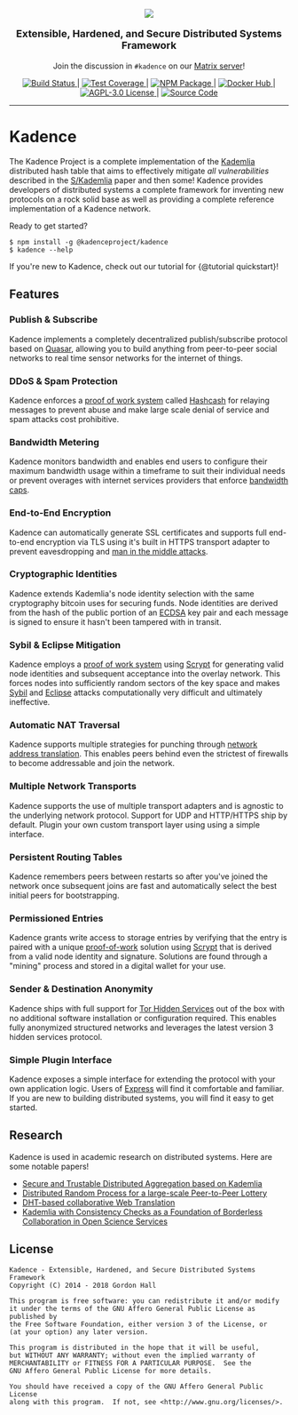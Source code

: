 <p align="center" class="docstrap-hideme">
  <a href="https://kadence.github.io"><img src="https://avatars1.githubusercontent.com/u/36767738?s=256"></a>
</p>
<p style="font-size:18px" align="center"><strong>Extensible, Hardened, and Secure Distributed Systems Framework</strong></p>
<p align="center">
  Join the discussion in <code>#kadence</code> on our <a href="https://matrix.counterpointhackers.org/_matrix/client/#/room/#kadence:matrix.counterpointhackers.org">Matrix server</a>!
</p>
<div align="center">
  <a href="https://travis-ci.org/kadence/kadence">
    <img src="https://img.shields.io/travis/kadence/kadence.svg?style=flat-square" alt="Build Status">
  </a> | 
  <a href="https://coveralls.io/r/kadence/kadence">
    <img src="https://img.shields.io/coveralls/kadence/kadence.svg?style=flat-square" alt="Test Coverage">
  </a> | 
  <a href="https://www.npmjs.com/package/@kadenceproject/kadence">
    <img src="https://img.shields.io/npm/v/@kadenceproject/kadence.svg?style=flat-square" alt="NPM Package">
  </a> | 
  <a href="https://hub.docker.com/r/kadence/kadence">
    <img src="https://img.shields.io/docker/pulls/kadence/kadence.svg?style=flat-square" alt="Docker Hub">
  </a> | 
  <a href="https://raw.githubusercontent.com/kadence/kadence/master/LICENSE">
    <img src="https://img.shields.io/badge/license-AGPLv3-blue.svg?style=flat-square" alt="AGPL-3.0 License">
  </a> | 
  <a href="https://github.com/kadence/kadence">
    <img src="https://img.shields.io/github/last-commit/kadence/kadence.svg?style=flat-square" alt="Source Code">
  </a>
</div>

---

Kadence
=======

The Kadence Project is a complete implementation of the 
[Kademlia](http://www.scs.stanford.edu/%7Edm/home/papers/kpos.pdf) distributed 
hash table that aims to effectively mitigate *all vulnerabilities* described in 
the [S/Kademlia](https://gnunet.org/sites/default/files/SKademlia2007.pdf) 
paper and then some! Kadence provides developers of distributed systems a 
complete framework for inventing new protocols on a rock solid base as well as 
providing a complete reference implementation of a Kadence network.

Ready to get started?

```
$ npm install -g @kadenceproject/kadence
$ kadence --help
```

If you're new to Kadence, check out our tutorial for {@tutorial quickstart}!

Features
--------

### Publish & Subscribe

Kadence implements a completely decentralized publish/subscribe protocol based 
on [Quasar](http://research.microsoft.com/en-us/um/people/saikat/pub/iptps08-quasar.pdf), 
allowing you to build anything from peer-to-peer social networks to real time 
sensor networks for the internet of things.

### DDoS & Spam Protection

Kadence enforces a [proof of work system](https://en.wikipedia.org/wiki/Proof-of-work_system) 
called [Hashcash](https://en.wikipedia.org/wiki/Hash_cash) for relaying 
messages to prevent abuse and make large scale denial of service and spam 
attacks cost prohibitive.

### Bandwidth Metering

Kadence monitors bandwidth and enables end users to configure their maximum 
bandwidth usage within a timeframe to suit their individual needs or prevent 
overages with internet services providers that enforce 
[bandwidth caps](https://en.wikipedia.org/wiki/Bandwidth_cap).

### End-to-End Encryption

Kadence can automatically generate SSL certificates and supports full 
end-to-end encryption via TLS using it's built in HTTPS transport adapter to 
prevent eavesdropping and [man in the middle attacks](https://en.wikipedia.org/wiki/Man-in-the-middle_attack).

### Cryptographic Identities

Kadence extends Kademlia's node identity selection with the same cryptography 
bitcoin uses for securing funds. Node identities are derived from the hash of 
the public portion of an [ECDSA](https://en.wikipedia.org/wiki/Elliptic_Curve_Digital_Signature_Algorithm) 
key pair and each message is signed to ensure it hasn't been tampered with in 
transit.

### Sybil & Eclipse Mitigation

Kadence employs a [proof of work system](https://en.wikipedia.org/wiki/Proof-of-work_system) 
using [Scrypt](https://en.wikipedia.org/wiki/Scrypt) for generating valid
node identities and subsequent acceptance into the overlay network. This 
forces nodes into sufficiently random sectors of the key space and makes 
[Sybil](https://en.wikipedia.org/wiki/Sybil_attack) and 
[Eclipse](http://www.eecs.harvard.edu/~mema/courses/cs264/papers/eclipse-infocom06.pdf) 
attacks computationally very difficult and ultimately ineffective.

### Automatic NAT Traversal

Kadence supports multiple strategies for punching through 
[network address translation](https://en.wikipedia.org/wiki/Network_address_translation). 
This enables peers behind even the strictest of firewalls to become addressable 
and join the network.

### Multiple Network Transports

Kadence supports the use of multiple transport adapters and is agnostic to the 
underlying network protocol. Support for UDP and HTTP/HTTPS ship by default. 
Plugin your own custom transport layer using using a simple interface.

### Persistent Routing Tables

Kadence remembers peers between restarts so after you've joined the network once 
subsequent joins are fast and automatically select the best initial peers for 
bootstrapping.

### Permissioned Entries

Kadence grants write access to storage entries by verifying that the entry is 
paired with a unique [proof-of-work](https://en.wikipedia.org/wiki/Proof_of_work) 
solution using [Scrypt](https://en.wikipedia.org/wiki/Scrypt) that is derived 
from a valid node identity and signature. Solutions are found through a "mining" 
process and stored in a digital wallet for your use.

### Sender & Destination Anonymity

Kadence ships with full support for 
[Tor Hidden Services](https://en.wikipedia.org/wiki/Tor_hidden_service) out of 
the box with no additional software installation or configuration required. 
This enables fully anonymized structured networks and leverages the latest 
version 3 hidden services protocol.

### Simple Plugin Interface

Kadence exposes a simple interface for extending the protocol with your own 
application logic. Users of [Express](https://expressjs.com/) will find it 
comfortable and familiar. If you are new to building distributed systems, you 
will find it easy to get started.

Research
--------

Kadence is used in academic research on distributed systems. Here are some 
notable papers!

* [Secure and Trustable Distributed Aggregation based on Kademlia](https://arxiv.org/pdf/1709.03265.pdf)
* [Distributed Random Process for a large-scale Peer-to-Peer Lottery](https://hal.inria.fr/hal-01583824/document)
* [DHT-based collaborative Web Translation](https://etd.ohiolink.edu/!etd.send_file?accession=ucin1479821556144121&disposition=inline)
* [Kademlia with Consistency Checks as a Foundation of Borderless Collaboration in Open Science Services](https://www.sciencedirect.com/science/article/pii/S1877050916327041)

License
-------

    Kadence - Extensible, Hardened, and Secure Distributed Systems Framework  
    Copyright (C) 2014 - 2018 Gordon Hall

    This program is free software: you can redistribute it and/or modify
    it under the terms of the GNU Affero General Public License as published by
    the Free Software Foundation, either version 3 of the License, or
    (at your option) any later version.

    This program is distributed in the hope that it will be useful,
    but WITHOUT ANY WARRANTY; without even the implied warranty of
    MERCHANTABILITY or FITNESS FOR A PARTICULAR PURPOSE.  See the
    GNU Affero General Public License for more details.

    You should have received a copy of the GNU Affero General Public License
    along with this program.  If not, see <http://www.gnu.org/licenses/>.



